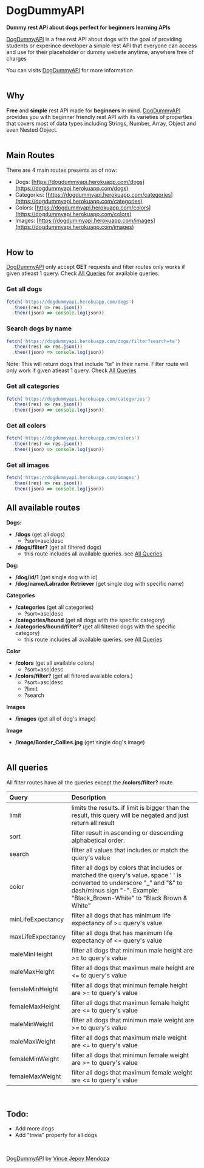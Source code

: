 # DogDummyAPI

**Dummy rest API about dogs perfect for beginners learning APIs**

[DogDummyAPI](https://dogdummyapi.netlify.app/get-started) is a free rest API about dogs with the goal of providing students or experince developer a simple rest API that everyone can access and use for their placeholder or dummy website anytime, anywhere free of charges

You can visits [DogDummyAPI](https://dogdummyapi.netlify.app/get-started) for more information <br><br>

## Why

**Free** and **simple** rest API made for **beginners** in mind. [DogDummyAPI](https://dogdummyapi.netlify.app/get-started) provides you with beginner friendly rest API with its varieties of properties that covers most of data types including Strings, Number, Array, Object and even Nested Object.<br><br>

## Main Routes

There are 4 main routes presents as of now:

- Dogs: [https://dogdummyapi.herokuapp.com/dogs](https://dogdummyapi.herokuapp.com/dogs)
- Categories: [https://dogdummyapi.herokuapp.com/categories](https://dogdummyapi.herokuapp.com/categories)
- Colors: [https://dogdummyapi.herokuapp.com/colors](https://dogdummyapi.herokuapp.com/colors)
- Images: [https://dogdummyapi.herokuapp.com/images](https://dogdummyapi.herokuapp.com/images)<br><br>

## How to

[DogDummyAPI](https://dogdummyapi.netlify.app/get-started) only accept **GET** requests and filter routes only works if given atleast 1 query. Check [All Queries](#all-queries) for available queries.

### **Get all dogs**

```js
fetch('https://dogdummyapi.herokuapp.com/dogs')
  .then((res) => res.json())
  .then((json) => console.log(json))
```

### **Search dogs by name**

```js
fetch('https://dogdummyapi.herokuapp.com/dogs/filter?search=te')
  .then((res) => res.json())
  .then((json) => console.log(json))
```

Note: This will return dogs that include "te" in their name. Filter route will only work if given atleast 1 query. Check [All Queries](#all-queries)<br>

### **Get all categories**

```js
fetch('https://dogdummyapi.herokuapp.com/categories')
  .then((res) => res.json())
  .then((json) => console.log(json))
```

### **Get all colors**

```js
fetch('https://dogdummyapi.herokuapp.com/colors')
  .then((res) => res.json())
  .then((json) => console.log(json))
```

### **Get all images**

```js
fetch('https://dogdummyapi.herokuapp.com/images')
  .then((res) => res.json())
  .then((json) => console.log(json))
```

## All available routes

**Dogs:**

- **/dogs** (get all dogs)
  - ?sort=asc|desc
- **/dogs/filter?** (get all filtered dogs)
  - this route includes all available queries. see [All Queries](#all-queries)

**Dog:**

- **/dog/id/1** (get single dog with id)
- **/dog/name/Labrador Retriever** (get single dog with specific name)

**Categories**

- **/categories** (get all categories)
  - ?sort=asc|desc
- **/categories/hound** (get all dogs with the specific category)
- **/categories/hound/filter?** (get all filtered dogs with the specific category)
  - this route includes all available queries. see [All Queries](#all-queries)

**Color**

- **/colors** (get all available colors)
  - ?sort=asc|desc
- **/colors/filter?** (get all filtered available colors.)
  - ?sort=asc|desc
  - ?limit
  - ?search

**Images**

- **/images** (get all of dog's image)

**Image**

- **/image/Border_Collies.jpg** (get single dog's image)
  <br><br>

## All queries

All filter routes have all the queries except the **/colors/filter?** route

<!-- Query Table -->

| Query             | Description                                                                                                                                                                                           |
| :---------------- | :---------------------------------------------------------------------------------------------------------------------------------------------------------------------------------------------------- |
| limit             | limits the results. if limit is bigger than the result, this query will be negated and just return all result                                                                                         |
| sort              | filter result in ascending or descending alphabetical order.                                                                                                                                          |
| search            | filter all values that includes or match the query's value                                                                                                                                            |
| color             | filter all dogs by colors that includes or matched the query's value. space ' ' is converted to underscore "\_" and "&" to dash/minus sign "-". Example: "Black_Brown-White" to "Black Brown & White" |
| minLifeExpectancy | filter all dogs that has minimum life expectancy of >= query's value                                                                                                                                  |
| maxLifeExpectancy | filter all dogs that has maximum life expectancy of <= query's value                                                                                                                                  |
| maleMinHeight     | filter all dogs that minimun male height are >= to query's value                                                                                                                                      |
| maleMaxHeight     | filter all dogs that maximun male height are <= to query's value                                                                                                                                      |
| femaleMinHeight   | filter all dogs that minimun female height are >= to query's value                                                                                                                                    |
| femaleMaxHeight   | filter all dogs that maximun female height are <= to query's value                                                                                                                                    |
| maleMinWeight     | filter all dogs that minimun male weight are >= to query's value                                                                                                                                      |
| maleMaxWeight     | filter all dogs that maximum male weight are <= to query's value                                                                                                                                      |
| femaleMinWeight   | filter all dogs that minimun female weight are >= to query's value                                                                                                                                    |
| femaleMaxWeight   | filter all dogs that maximum female weight are <= to query's value                                                                                                                                    |

<br>

## **Todo:**

- Add more dogs
- Add "trivia" property for all dogs

<br>

[DogDummyAPI](https://dogdummyapi.netlify.app/get-started) by [Vince Jepoy Mendoza](https://www.linkedin.com/in/vince-jepoy-mendoza-5b93a6223/)
